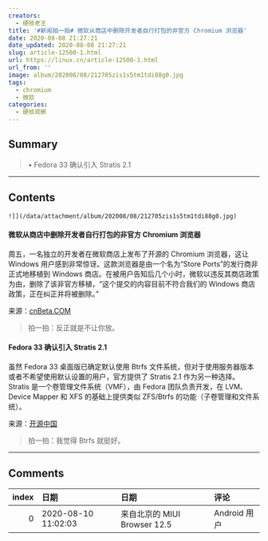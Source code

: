 ```yaml
---
creators:
  - 硬核老王
title: '#新闻拍一拍# 微软从商店中删除开发者自行打包的非官方 Chromium 浏览器'
date: 2020-08-08 21:27:21
date_updated: 2020-08-08 21:27:21
slug: article-12500-1.html
url: https://linux.cn/article-12500-1.html
url_from: ''
image: album/202008/08/212705zis1s5tm1tdi88g0.jpg
tags:
  - chromium
  - 微软
categories:
  - 硬核观察
---
```


## Summary

> • Fedora 33 确认引入 Stratis 2.1

***

<!-- more -->

## Contents

`![](/data/attachment/album/202008/08/212705zis1s5tm1tdi88g0.jpg)`

#### 微软从商店中删除开发者自行打包的非官方 Chromium 浏览器

周五，一名独立的开发者在微软商店上发布了开源的 Chromium 浏览器，这让 Windows 用户感到非常惊讶。这款浏览器是由一个名为“Store Ports”的发行商非正式地移植到 Windows 商店。在被用户告知后几个小时，微软以违反其商店政策为由，删除了该非官方移植，“这个提交的内容目前不符合我们的 Windows 商店政策，正在纠正并将被删除。”

来源：[cnBeta.COM](https://www.cnbeta.com/articles/tech/1013087.htm)

> 
> 拍一拍：反正就是不让你放。
> 
> 
> 

#### Fedora 33 确认引入 Stratis 2.1

虽然 Fedora 33 桌面版已确定默认使用 Btrfs 文件系统，但对于使用服务器版本或者不希望使用默认设置的用户，官方提供了 Stratis 2.1 作为另一种选择。Stratis 是一个卷管理文件系统（VMF），由 Fedora 团队负责开发，在 LVM、Device Mapper 和 XFS 的基础上提供类似 ZFS/Btrfs 的功能（子卷管理和文件系统）。

来源：[开源中国](https://www.oschina.net/news/117773/fedora-33-stratis-storage-2-1)

> 
> 拍一拍：我觉得 Btrfs 就挺好。
> 
> 
>

***

## Comments

|   index | 日期                | 日期                                      | 评论                                                                  |
|--------:|:--------------------|:------------------------------------------|:----------------------------------------------------------------------|
|       0 | 2020-08-10 11:02:03 | 来自北京的 MIUI Browser 12.5|Android 用户 | 呵呵，今天看见有人把GIMP放到了Microsoft Store上，更气人的是居然还收费 |
